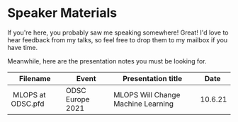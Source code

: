 # Speaker Materials
If you're here, you probably saw me speaking somewhere! Great! I'd love to hear feedback from my talks, so feel free to drop them to my mailbox if you have time. 

Meanwhile, here are the presentation notes you must be looking for.


| Filename   | Event   | Presentation title   | Date   | 
| ---------- | ------  | -------------------- | ------ |
| MLOPS at ODSC.pfd | ODSC Europe 2021 | MLOPS Will Change Machine Learning | 10.6.21 |
